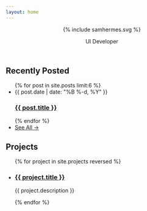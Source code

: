 ```yaml
---
layout: home
---
```

<header class="home-header">
  {% include samhermes.svg %}
  <p>UI Developer</p>
</header>
<div class="post-list">
  <h2>Recently Posted</h2>
  <ul>
  {% for post in site.posts limit:6 %}
    <li>
      <span class="post-meta">{{ post.date | date: "%B %-d, %Y" }}</span>
      <h3><a class="post-link" href="{{ post.url | prepend: site.baseurl }}">{{ post.title }}</a></h3>
    </li>
  {% endfor %}
    <li class="see-all"><a href="/posts"><span>See All &rarr;</span></a></li>
  </ul>
</div>
<div class="project-list">
  <h2>Projects</h2>
  <ul>
  {% for project in site.projects reversed %}
    <li>
      <h3><a class="post-link" href="{{ project.permalink | prepend: site.baseurl }}">{{ project.title }}</a></h3>
      <p class="project-description">{{ project.description }}</p>
    </li>
  {% endfor %}
  </ul>
</div>

